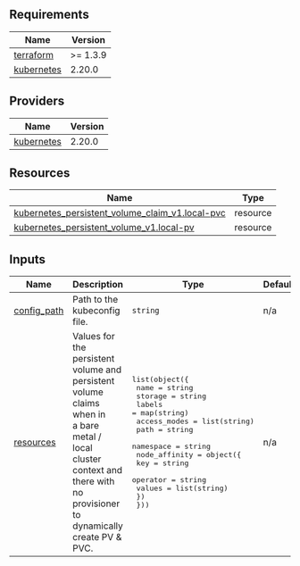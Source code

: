 <!-- BEGIN_TF_DOCS -->
## Requirements

| Name | Version |
|------|---------|
| <a name="requirement_terraform"></a> [terraform](#requirement\_terraform) | >= 1.3.9 |
| <a name="requirement_kubernetes"></a> [kubernetes](#requirement\_kubernetes) | 2.20.0 |

## Providers

| Name | Version |
|------|---------|
| <a name="provider_kubernetes"></a> [kubernetes](#provider\_kubernetes) | 2.20.0 |

## Resources

| Name | Type |
|------|------|
| [kubernetes_persistent_volume_claim_v1.local-pvc](https://registry.terraform.io/providers/hashicorp/kubernetes/2.20.0/docs/resources/persistent_volume_claim_v1) | resource |
| [kubernetes_persistent_volume_v1.local-pv](https://registry.terraform.io/providers/hashicorp/kubernetes/2.20.0/docs/resources/persistent_volume_v1) | resource |

## Inputs

| Name | Description | Type | Default | Required |
|------|-------------|------|---------|:--------:|
| <a name="input_config_path"></a> [config\_path](#input\_config\_path) | Path to the kubeconfig file. | `string` | n/a | yes |
| <a name="input_resources"></a> [resources](#input\_resources) | Values for the persistent volume and persistent volume claims when in <br>  a bare metal / local cluster context and there with no provisioner to <br>  dynamically create PV & PVC. | <pre>list(object({<br>    name         = string<br>    storage      = string<br>    labels       = map(string)<br>    access_modes = list(string)<br>    path         = string<br>    namespace    = string<br>    node_affinity = object({<br>      key      = string<br>      operator = string<br>      values   = list(string)<br>    })<br>  }))</pre> | n/a | yes |
<!-- END_TF_DOCS -->